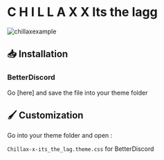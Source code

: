 # C H I L L A X   X   Its the lagg
![chillaxexample](https://user-images.githubusercontent.com/84565593/200113770-2a31d776-b2ec-469c-bb0a-262b866d4fe0.png)

## 📥 Installation

### BetterDiscord

Go [here] and save the file into your theme folder

## 🖌️ Customization
Go into your theme folder and open :

`Chillax-x-its_the_lag.theme.css` for BetterDiscord
